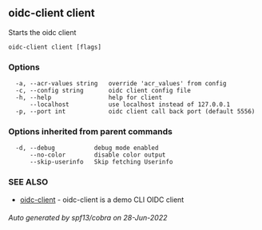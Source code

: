 ## oidc-client client

Starts the oidc client

```
oidc-client client [flags]
```

### Options

```
  -a, --acr-values string   override 'acr_values' from config
  -c, --config string       oidc client config file
  -h, --help                help for client
      --localhost           use localhost instead of 127.0.0.1
  -p, --port int            oidc client call back port (default 5556)
```

### Options inherited from parent commands

```
  -d, --debug           debug mode enabled
      --no-color        disable color output
      --skip-userinfo   Skip fetching Userinfo
```

### SEE ALSO

* [oidc-client](oidc-client.md)	 - oidc-client is a demo CLI OIDC client

###### Auto generated by spf13/cobra on 28-Jun-2022
